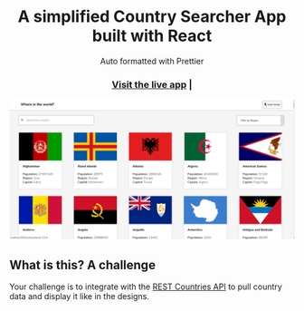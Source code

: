 <h1 align="center">A simplified Country Searcher App built with React</h1>

<div align="center">Auto formatted with Prettier</div>

<h3 align="center">
  <a href="https://whereintheworld-react.netlify.app/">Visit the live app</a> |
</h3>

![App screenshot](./assets/HomePage.PNG)

## What is this? A challenge

Your challenge is to integrate with the [REST Countries API](https://restcountries.eu) to pull country data and display it like in the designs.
